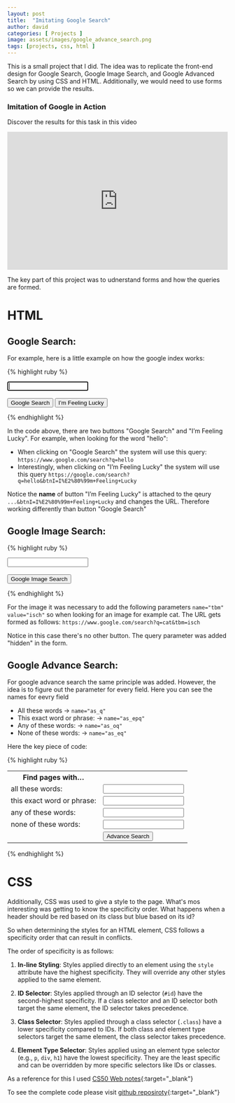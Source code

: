 ```yaml
---
layout: post
title:  "Imitating Google Search"
author: david
categories: [ Projects ]
image: assets/images/google_advance_search.png
tags: [projects, css, html ]
---
```


This is a small project that I did. The idea was to replicate the front-end design for Google Search, Google Image Search, and Google Advanced Search by using CSS and HTML. Additionally, we would need to use forms so we can provide the results. 

### Imitation of Google in Action

Discover the results for this task in this video

<p>
<iframe width="100%" height="315" src="https://www.youtube.com/embed/yE5DRvgfORw" frameborder="0" allowfullscreen></iframe>
</p>


The key part of this project was to udnerstand forms and how the queries are formed. 

# HTML

## Google Search:

For example, here is a little example on how the google index works: 

{% highlight ruby %}
        <form action="https://google.com/search">
            <input class="text-box" type="text" name="q" autofocus>
            <br>
            <br>
            <button class="button" type="submit" value="Google Search">Google Search</button>
            <!-- btnI used with button I'm feeling lucky it will modify the query-->
            <button class="button" type="submit" name="btnI" value="I’m Feeling Lucky">I’m Feeling Lucky</button>
        </form>
{% endhighlight %}


In the code above, there are two buttons "Google Search" and "I’m Feeling Lucky". For example, when looking for the word "hello": 

- When clicking on "Google Search" the system will use this query: `https://www.google.com/search?q=hello`
- Interestingly, when clicking on "I’m Feeling Lucky" the system will use this query `https://google.com/search?q=hello&btnI=I%E2%80%99m+Feeling+Lucky`

Notice the **name** of button "I’m Feeling Lucky" is attached to the qeury `...&btnI=I%E2%80%99m+Feeling+Lucky` and changes the URL. Therefore working differently than button "Google Search"

## Google Image Search:

{% highlight ruby %}
        <form action="https://google.com/search">
            <input class="text-box" type="text" name="q">
            <input type="hidden" name="tbm" value="isch" />
            <br>
            <br>
            <button class="button" type="submit" value="Google Image Search">Google Image Search</button>
        </form>
{% endhighlight %}

For the image it was necessary to add the following parameters `name="tbm" value="isch"` so when looking for an image for example cat. The URL gets formed as follows: `https://www.google.com/search?q=cat&tbm=isch` 

Notice in this case there's no other button. The query parameter was added "hidden" in the form. 
 
## Google Advance Search:

For google advance search the same principle was added. However, the idea is to figure out the parameter for every field. Here you can see the names for eevry field

- All these words ->  `name="as_q"`
- This exact word or phrase: ->  `name="as_epq"`
- Any of these words: ->  `name="as_oq"`
- None of these words: ->  `name="as_eq"`

Here the key piece of code: 

{% highlight ruby %}
<form action="https://google.com/search">
            <table>
                <tr>
                    <th>
                        Find pages with…
                    </th>
                    <th>
                    </th>
                </tr>
                <tr>
                    <td>
                        all these words:
                    </td>
                    <td>
                        <input type="text" name="as_q">
                    </td>
                </tr>
                <tr>
                    <td>
                        this exact word or phrase:
                    </td>
                    <td>
                        <input type="text" name="as_epq">
                    </td>
                </tr>
                <tr>
                    <td>
                        any of these words:
                    </td>
                    <td>
                        <input type="text" name="as_oq">
                    </td>
                </tr>
                <tr>
                    <td>
                        none of these words:
                    </td>
                    <td>
                        <input type="text" name="as_eq">
                    </td>
                </tr>
                <tr>
                    <td>
                    </td>
                    <td>
                        <div class="button-container"> <!-- Container to align the button -->
                            <button class="button" id="button" type="submit" value="Advance Search">Advance Search</button>
                        </div>
                    </td>
                </tr>
            </table>
        </form>
{% endhighlight %}


# CSS 

Additionally, CSS was used to give a style to the page. What's mos interesting was getting to know the specificity order.  What happens when a header should be red based on its class but blue based on its id? 

So when determining the styles for an HTML element, CSS follows a specificity order that can result in conflicts. 

The order of specificity is as follows:

1. **In-line Styling**: Styles applied directly to an element using the `style` attribute have the highest specificity. They will override any other styles applied to the same element.

2. **ID Selector**: Styles applied through an ID selector (`#id`) have the second-highest specificity. If a class selector and an ID selector both target the same element, the ID selector takes precedence.

3. **Class Selector**: Styles applied through a class selector (`.class`) have a lower specificity compared to IDs. If both class and element type selectors target the same element, the class selector takes precedence.

4. **Element Type Selector**: Styles applied using an element type selector (e.g., `p`, `div`, `h1`) have the lowest specificity. They are the least specific and can be overridden by more specific selectors like IDs or classes.


As a reference for this I used [CS50 Web notes][cs50x-web]{:target="_blank"}

To see the complete code please visit [github reposiroty][github-imitating-google]{:target="_blank"}


<!-- Specifications accomplished in this project: 

# Website Requirements

Your website should have at least three pages:

1. **Google Search Page** (named `index.html`):
   - Include links in the upper-right corner to navigate to Image Search and Advanced Search pages.
   - Provide a search bar with rounded corners.
   - Center the search button beneath the search bar.
   - Allow users to enter a query, click "Google Search," and view Google search results.

2. **Google Image Search Page**:
   - Include a link in the upper-right corner to return to Google Search.
   - Allow users to enter a query, click a search button, and view Google Image search results.

3. **Google Advanced Search Page**:
   - Include a link in the upper-right corner to return to Google Search.
   - Allow users to input data for the following fields, similar to Google's advanced search options:
     - "Find pages with all these words:"
     - "Find pages with this exact word or phrase:"
     - "Find pages with any of these words:"
     - "Find pages with none of these words:"
   - Stack the four options vertically, and align all text fields to the left.
   - Use Google's CSS aesthetics, including a blue "Advanced Search" button with white text.

4. **"I'm Feeling Lucky" Button**:
   - Add an "I'm Feeling Lucky" button to the main Google Search page.
   - Clicking this button should take users directly to the first Google search result for the query, bypassing the normal results page.
   - Note: A redirect notice may appear due to a security feature implemented by Google.

Make sure your CSS design aligns with Google's aesthetics. -->

[cs50x-harvard]: https://cs50.harvard.edu/x/2023/
[github-imitating-google]: https://github.com/jdsuta/projects/tree/main/Imitating_Google
[cs50x-web]: https://cs50.harvard.edu/web/2020/notes/0/